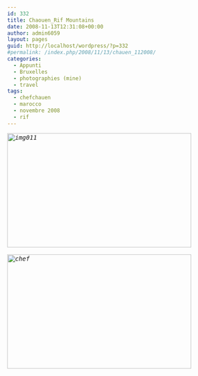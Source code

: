 ```yaml
---
id: 332
title: Chaouen_Rif Mountains
date: 2008-11-13T12:31:08+00:00
author: admin6059
layout: pages
guid: http://localhost/wordpress/?p=332
#permalink: /index.php/2008/11/13/chauen_112008/
categories:
  - Appunti
  - Bruxelles
  - photographies (mine)
  - travel
tags:
  - chefchauen
  - marocco
  - novembre 2008
  - rif
---
```

<pre><em><a href="http://{{ site.url }}/wp-uploads/2009/06/img011.jpg"><img class="aligncenter wp-image-331 size-full" title="img011" src="{{ site.url }}/images/uploads/2009/06/img011.jpg" alt="img011" width="425" height="263" srcset="{{ site.url }}/images/uploads/2009/06/img011.jpg 425w, {{ site.url }}/images/uploads/2009/06/img011-300x186.jpg 300w" sizes="(max-width: 425px) 100vw, 425px" /></a>

<a href="http://{{ site.url }}/wp-uploads/2009/06/chef.jpg"><img class="aligncenter wp-image-509 size-full" title="chef" src="{{ site.url }}/images/uploads/2009/06/chef.jpg" alt="chef" width="425" height="263" srcset="{{ site.url }}/images/uploads/2009/06/chef.jpg 425w, {{ site.url }}/images/uploads/2009/06/chef-300x186.jpg 300w" sizes="(max-width: 425px) 100vw, 425px" /></a>
</em></pre>